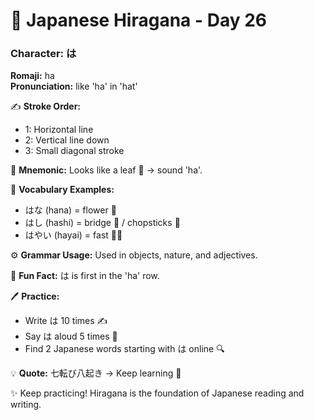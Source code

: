 # 📖 Japanese Hiragana - Day 26

### Character: は  
**Romaji:** ha  
**Pronunciation:** like 'ha' in 'hat'  

✍️ **Stroke Order:**  
- 1: Horizontal line
- 2: Vertical line down
- 3: Small diagonal stroke

📝 **Mnemonic:** Looks like a leaf 🍃 → sound 'ha'.  

📌 **Vocabulary Examples:**  
- はな (hana) = flower 🌸
- はし (hashi) = bridge 🌉 / chopsticks 🥢
- はやい (hayai) = fast 🏃‍♂️

⚙️ **Grammar Usage:** Used in objects, nature, and adjectives.  

🎉 **Fun Fact:** は is first in the 'ha' row.  

🖊️ **Practice:**  
- Write は 10 times ✍️
- Say は aloud 5 times 🎤
- Find 2 Japanese words starting with は online 🔍

💡 **Quote:** 七転び八起き → Keep learning 💪  

✨ Keep practicing! Hiragana is the foundation of Japanese reading and writing.
